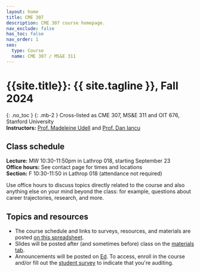 ```yaml
---
layout: home
title: CME 307
description: CME 307 course homepage.
nav_exclude: false
has_toc: false
nav_order: 1
seo:
  type: Course
  name: CME 307 / MS&E 311
---
```


# {{site.title}}: {{ site.tagline }}, Fall 2024
{: .no_toc }
{: .mb-2 }
Cross-listed as CME 307, MS&E 311 and OIT 676, Stanford University <br>
**Instructors:** [Prof. Madeleine Udell](http://web.stanford.edu/~udell) and [Prof. Dan Iancu](https://web.stanford.edu/~daniancu/)

<!-- 1. TOC
{:toc} -->

## Class schedule

**Lecture:** MW 10:30-11:50pm in Lathrop 018, starting September 23 <br>
**Office hours:** See contact page for times and locations <br>
**Section:** F 10:30-11:50 in Lathrop 018 (attendance not required) <br>

Use office hours to discuss topics directly related to the course
and also anything else on your mind beyond the class: for example, 
questions about career trajectories, research, and more.

## Topics and resources

* The course schedule and links to surveys, resources, and materials are posted [on this spreadsheet](https://docs.google.com/spreadsheets/d/1Kt7AXrvqt8lvuuOuWdWgyi96RM9LVjVS1LpP2XffbL8/edit?gid=0#gid=0).
* Slides will be posted after (and sometimes before) class on the [materials tab](materials.md).
* Announcements will be posted on [Ed](https://edstem.org/us/courses/63926/discussion/). To access, enroll in the course
and/or fill out the [student survey](https://forms.gle/6nk6aWabS2nUH9gN7) to indicate that you're auditing.

<!-- The [following spreadsheet](https://docs.google.com/spreadsheets/d/1ncPzDvHLd1Qu_6oAs-Opf6u489hyJ5a_3s7B--zznnA/edit#gid=1738667907)
serves as our schedule and provides links to useful resources. -->
<!-- It will also be used to coordinate project presentations. -->

<!-- ## Acknowledgements
{: .no_toc }

The MS&E 311 materials build on course content developed by 
[Yinyu Ye](https://web.stanford.edu/~yyye/)  -->

